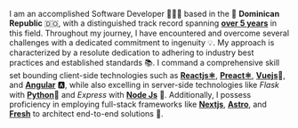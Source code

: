 I am an accomplished Software Developer 👨🏻‍💻 based in the 🌴 **Dominican Republic** 🇩🇴, with a distinguished track record spanning <u>**over 5 years**</u> in this field. Throughout my journey, I have encountered and overcome several challenges with a dedicated commitment to ingenuity 💡. My approach is characterized by a resolute dedication to adhering to industry best practices and established standards 📚. I command a comprehensive skill set bounding client-side technologies such as <u>**Reactjs⚛️**</u>, <u>**Preact⚛️**</u>, <u>**Vuejs**</u>💚, and <u>**Angular**</u> 🅰️, while also excelling in server-side technologies like *Flask* with <u>**Python**</u>🐍 and *Express* with <u>**Node Js**</u> 🚀. Additionally, I possess proficiency in employing full-stack frameworks like <u>**Nextjs**</u>, <u>**Astro**</u>, and <u>**Fresh**</u> to architect end-to-end solutions 🔧.